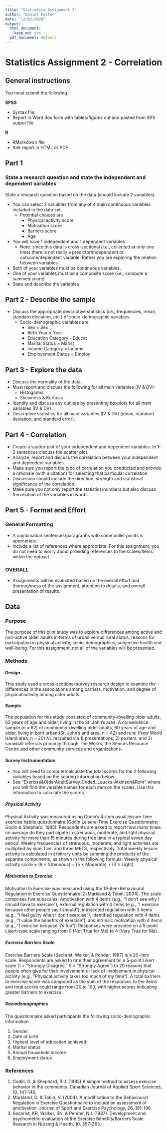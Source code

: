 ```yaml
---
title: "Statistics Assignment 2"
author: "Daniel Fuller"
date: "12/02/2020"
output:
  html_document:
    keep_md: yes
  pdf_document: default
---
```


# Statistics Assignment 2 - Correlation

## General instructions

You must submit the following. 

**SPSS**
  - Syntax file
  - Report in Word doc form with tables/figures cut and pasted from SPS output file

**R**
  - RMarkdown file
  - Knit report in HTML or PDF

## Part 1

### State a research question and state the independent and dependent variables 

State a research question based on the data (should include 2 variables).  

- You can select 2 variables from any of 4 main continuous variables included in the data set.  
    - Potential choices are
        * Physical activity score
        * Motivation score
        * Barriers score
        * Age
- You will have 1 independent and 1 dependent variables.   
    - Note: since this data is cross-sectional (i.e., collected at only one time) there is not really a predictor/independent or outcome/dependent variable. Rather you are exploring the relation between variables 
- Both of your variables must be continuous variables.   
- One of your variables must be a composite score (i.e., compute a summed score)  
- State and describe the variables

## Part 2 - Describe the sample 

- Discuss the appropriate descriptive statistics (i.e., frequencies, mean, standard deviation, etc.) of socio-demographic variables.
    * Socio-demographic variables are
        * Sex = Sex	
        * Birth Year = Year
        * Education Category - Educat
        * Marital Status = Marist
        * Income Category = Income
        * Employement Status = Employ

## Part 3 - Explore the data 

- Discuss the normality of the data .  
- Must report and discuss the following for all main variables (IV & DV):
    - Histograms
    - Skewness & Kurtosis
- Identify and discuss any outliers by presenting boxplots for all main variables (IV & DV).  
- Descriptive statistics for all main variables (IV & DV) (mean, standard deviation, and standard error).  

## Part 4 - Correlation 

- Create a scatter plot of your independent and dependent variables. In 1-2 sentences discuss the scatter plot.  
- Analyze, report and discuss the correlation between your independent and dependent variables. 
- Make sure you report the type of correlation you conducted and provide a rationale (with a citation) for selecting that particular correlation.    
- Discussion should include the direction, strength and statistical significance of the correlation.
- Make sure you not only report the statistics/numbers but also discuss the relation of the variables in words.


## Part 5 - Format and Effort 

### General Formatting 
- A combination sentences/paragraphs with some bullet points is appropriate.
- Include a list of references where appropriate. For this assignment, you do not need to worry
about providing references to the scales/items within the dataset.

### OVERALL 
- Assignments will be evaluated based on the overall effort and thoroughness of the assignment, attention to details, and overall presentation of results.

## Data

### Purpose
The purpose of this pilot study was to explore differences among active and non-active older adults in terms of urban versus rural status, reasons for participation in physical activity, socio-demographics, subjective health and well-being. For this assignment, not all of the variables will be presented.


### Methods
#### Design
This study used a cross-sectional survey research design to examine the differences in the associations among barriers, motivation, and degree of physical activity among older adults.

#### Sample
The population for this study consisted of community-dwelling older adults, 65 years of age and older, living in the St. John’s area. A convenience sample (n = 62) of community-dwelling older adults, 60 years of age and older, living in both urban (St. John’s and area, n = 42) and rural (New World Island area, n = 20) NL recruited via 1) presentations, 2) posters, and 3) snowball referrals primarily through The Works, the Seniors Resource Centre and other community services and organizations.

#### Survey Instrumentation

- You will need to compute/calculate the total scores for the 2 following variables based on the scoring information below.   
- See “Exercise&OlderAdultSurvey_Coded_Loucks-Atkinson&Rohr” where you will find the variable names for each item on the scales. Use this information to calculate the scores.

##### Physical Activity

Physical Activity was measured using Godin’s 4-item usual leisure-time exercise habits questionnaire (Godin Leisure-Time Exercise Questionnaire; Godin & Shephard, 1985). Respondents are asked to report how many times on average do they participate in strenuous, moderate, and light physical activity for more than 15 minutes during free time in a typical seven day period. Weekly frequencies of strenuous, moderate, and light activities are multiplied by nine, five, and three METS, respectively. Total weekly leisure activity is calculated in arbitrary units by summing the products of the separate components, as shown in the following formula: Weekly physical activity score = (9 × Strenuous) + (5 × Moderate) + (3 × Light).

##### Motivation to Exercise

Motivation to Exercise was measured using the 19-item Behavioural Regulation in Exercise Questionnaire-2 (Markland & Tobin, 2004). The scale comprises five subscales: Amotivation with 4 items (e.g., “I don’t see why I should have to exercise”), external regulation with 4 items (e.g., “I exercise because other people say I should”), introjected regulation with 3 items (e.g., “I feel guilty when I don’t exercise”), identified regulation with 4 items (e.g., “I value the benefits of exercise”), and intrinsic motivation with 4 items (e.g., “I exercise because it’s fun”). Responses were provided on a 5-point Likert-type scale ranging from 0 (Not True for Me) to 4 (Very True for Me).

##### Exercise Barriers Scale 

Exercise Barriers Scale (Sechrist, Walker, & Pender, 1987) is a 20-item scale. Respondents are asked to rate their agreement on a 5-point Likert scale (1 = “Strongly Disagree,” 5 = “Strongly Agree”) to 20 reasons that people often give for their involvement or lack of involvement in physical activity (e.g., “Physical activity takes too much of my time”). A total barriers to exercise score was computed as the sum of the responses to the items and total scores could range from 20 to 100, with higher scores indicating greater barriers to exercise.

##### Sociodemographics

The questionnaire asked participants the following socio-demographic information  

1. Gender  
2. Date of birth
3. Highest level of education achieved
4. Marital status
5. Annual household income
6. Employment status

### References
1. Godin, G.,& Shephard, R.J. (1985).A simple method to assess exercise behavior in the community. Canadian Journal of Applied Sport Sciences, 10, 141–146.  
2. Markland, D. & Tobin, V. (2004). A modification to the Behavioural Regulation in Exercise Questionnaire to include an assessment of amotivation. Journal of Sport and Exercise Psychology, 26, 191-196.  
3. Sechrist, KR, Walker, SN, & Pender, NJ. (1987). Development and psychometric evaluation of the Exercise Benefits/Barriers Scale. Research in Nursing & Health, 10, 357-365.  
 
